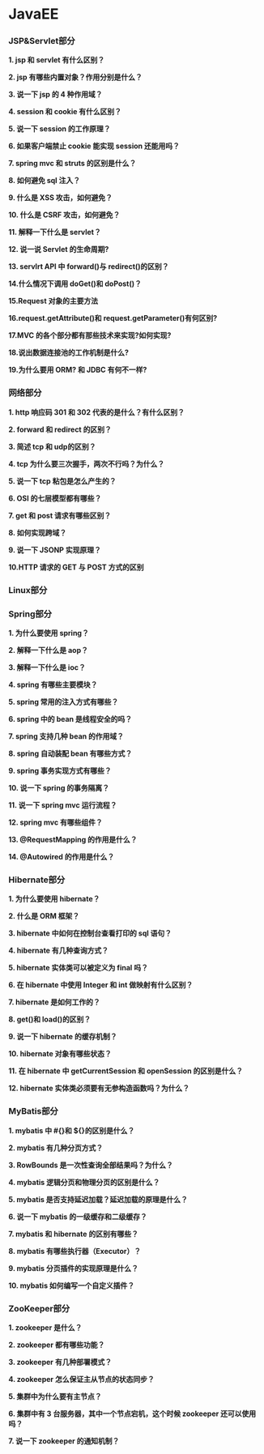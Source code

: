# JavaEE

### JSP&Servlet部分

**1. jsp 和 servlet 有什么区别？**



**2. jsp 有哪些内置对象？作用分别是什么？**



**3. 说一下 jsp 的 4 种作用域？**



**4. session 和 cookie 有什么区别？**



**5. 说一下 session 的工作原理？**



**6. 如果客户端禁止 cookie 能实现 session 还能用吗？**



**7. spring mvc 和 struts 的区别是什么？**



**8. 如何避免 sql 注入？**



**9. 什么是 XSS 攻击，如何避免？**



**10. 什么是 CSRF 攻击，如何避免？**



**11. 解释一下什么是 servlet？**



**12. 说一说 Servlet 的生命周期?**



**13. servlrt API 中 forward()与 redirect()的区别？**



**14.什么情况下调用 doGet()和 doPost()？**



**15.Request 对象的主要方法**



**16.request.getAttribute()和 request.getParameter()有何区别?**



**17.MVC 的各个部分都有那些技术来实现?如何实现?**



**18.说出数据连接池的工作机制是什么?**


**19.为什么要用 ORM? 和 JDBC 有何不一样?**



### 网络部分

**1. http 响应码 301 和 302 代表的是什么？有什么区别？**



**2. forward 和 redirect 的区别？**



**3. 简述 tcp 和 udp的区别？**



**4. tcp 为什么要三次握手，两次不行吗？为什么？**



**5. 说一下 tcp 粘包是怎么产生的？**



**6. OSI 的七层模型都有哪些？**



**7. get 和 post 请求有哪些区别？**



**8. 如何实现跨域？**



**9. 说一下 JSONP 实现原理？**


**10.HTTP 请求的 GET 与 POST 方式的区别**

### Linux部分

### Spring部分

**1. 为什么要使用 spring？**

**2. 解释一下什么是 aop？**

**3. 解释一下什么是 ioc？**

**4. spring 有哪些主要模块？**

**5. spring 常用的注入方式有哪些？**

**6. spring 中的 bean 是线程安全的吗？**

**7. spring 支持几种 bean 的作用域？**

**8. spring 自动装配 bean 有哪些方式？**

**9. spring 事务实现方式有哪些？**

**10. 说一下 spring 的事务隔离？**

**11. 说一下 spring mvc 运行流程？**

**12. spring mvc 有哪些组件？**

**13. @RequestMapping 的作用是什么？**

**14. @Autowired 的作用是什么？**

### Hibernate部分

**1. 为什么要使用 hibernate？**

**2. 什么是 ORM 框架？**

**3. hibernate 中如何在控制台查看打印的 sql 语句？**

**4. hibernate 有几种查询方式？**

**5. hibernate 实体类可以被定义为 final 吗？**

**6. 在 hibernate 中使用 Integer 和 int 做映射有什么区别？**

**7. hibernate 是如何工作的？**

**8. get()和 load()的区别？**

**9. 说一下 hibernate 的缓存机制？**

**10. hibernate 对象有哪些状态？**

**11. 在 hibernate 中 getCurrentSession 和 openSession 的区别是什么？**

**12. hibernate 实体类必须要有无参构造函数吗？为什么？**

###  MyBatis部分

**1. mybatis 中 #{}和 ${}的区别是什么？**

**2. mybatis 有几种分页方式？**

**3. RowBounds 是一次性查询全部结果吗？为什么？**

**4. mybatis 逻辑分页和物理分页的区别是什么？**

**5. mybatis 是否支持延迟加载？延迟加载的原理是什么？**

**6. 说一下 mybatis 的一级缓存和二级缓存？**

**7. mybatis 和 hibernate 的区别有哪些？**

**8. mybatis 有哪些执行器（Executor）？**

**9. mybatis 分页插件的实现原理是什么？**

**10. mybatis 如何编写一个自定义插件？**


### ZooKeeper部分

**1. zookeeper 是什么？**

**2. zookeeper 都有哪些功能？**

**3. zookeeper 有几种部署模式？**

**4. zookeeper 怎么保证主从节点的状态同步？**

**5. 集群中为什么要有主节点？**

**6. 集群中有 3 台服务器，其中一个节点宕机，这个时候 zookeeper 还可以使用吗？**

**7. 说一下 zookeeper 的通知机制？**


